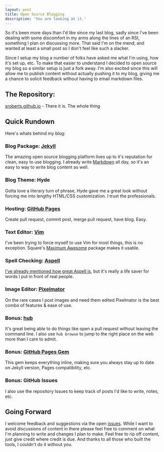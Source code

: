 ```yaml
---
layout: post
title: Open Source Blogging
description: 'You are looking at it.'
---
```


So it's been more days than I'd like since my last blog, sadly since I've been dealing with some discomfort in my arms along the lines of an RSI, something I plan on discussing more. That said I'm on the mend, and wanted at least a small post so I don't feel like such a slacker.

Since I setup my blog a number of folks have asked me what I'm using, how it's set up, etc. To make that easier to understand I decided to open source my blog so a similar setup is just a fork away. I'm also excited since this will allow me to publish content without actually pushing it to my blog, giving me a chance to solicit feedback without having to email markdown files.

## The Repository:

[sroberts.github.io](https://github.com/sroberts/sroberts.github.io) - There it is. The whole thing

## Quick Rundown

Here's whats behind my blog:

### Blog Package: [Jekyll](http://jekyllrb.com)

The amazing open source blogging platform lives up to it's reputation for clean, easy to use blogging. I already write [Markdown](https://help.github.com/articles/github-flavored-markdown) all day, so it's an easy to way to write blog content as well.

### Blog Theme: Hyde

Gotta love a literary turn of phrase, Hyde gave me a great look without forcing me into lengthy HTML/CSS customization. I trust the professionals.

### Hosting: [GitHub Pages](http://pages.github.com)

Create pull request, commit post, merge pull request, have blog. Easy.

### Text Editor: [Vim](http://www.vim.org)

I've been trying to force myself to use Vim for most things, this is no exception. Square's [Maximum Awesome](https://github.com/square/maximum-awesome) package makes it usable.

### Spell Checking: [Aspell](http://aspell.net)

[I've already mentioned how great Aspell is](http://sroberts.github.io/2014/01/20/commandline-spell-checking-with-aspell/), but it's really a life saver for words I put in front of real people.

### Image Editor: [Pixelmator](http://www.pixelmator.com)

On the rare cases I post images and need them edited Pixelmator is the best combo of features & ease of use.

### Bonus: [hub](http://hub.github.com)

It's great being able to do things like open a pull request without leaving the command line. I also use ``hub browse`` to jump to the right place on the web more than I care to admit.

### Bonus: [GitHub Pages Gem](https://github.com/github/pages-gem)

This gem keeps everything inline, making sure you always stay up to date on Jekyll version, Pages compatibility, etc.

### Bonus: GitHub Issues

I also use the repository Issues to keep track of posts I'd like to write, notes, etc.

## Going Forward

I welcome feedback and suggestions via the open [issues](https://github.com/sroberts/sroberts.github.io/issues/). While I want to avoid discussions of content in there please feel free to comment on what I'm planning to write and changes I plan to make. Feel free to rip off content, just give credit where credit is due. And thanks to all those who built the tools, I couldn't do it without you.
